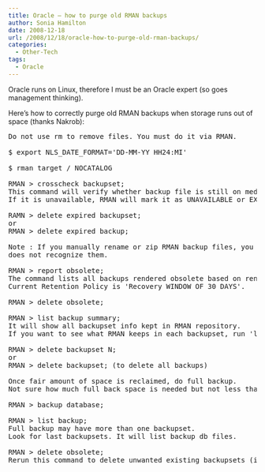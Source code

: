 ```yaml
---
title: Oracle – how to purge old RMAN backups
author: Sonia Hamilton
date: 2008-12-18
url: /2008/12/18/oracle-how-to-purge-old-rman-backups/
categories:
  - Other-Tech
tags:
  - Oracle
---
```

Oracle runs on Linux, therefore I must be an Oracle expert (so goes management thinking).

<!--more-->

Here&#8217;s how to correctly purge old RMAN backups when storage runs out of space (thanks Nakrob):

<pre>Do not use rm to remove files. You must do it via RMAN.

$ export NLS_DATE_FORMAT='DD-MM-YY HH24:MI'

$ rman target / NOCATALOG

RMAN &gt; crosscheck backupset;
This command will verify whether backup file is still on media.
If it is unavailable, RMAN will mark it as UNAVAILABLE or EXPIRED.

RAMN &gt; delete expired backupset;
or
RMAN &gt; delete expired backup;

Note : If you manually rename or zip RMAN backup files, you must manually remove it from disk since RMAN
does not recognize them.

RMAN &gt; report obsolete;
The command lists all backups rendered obsolete based on rentention policy.
Current Retention Policy is 'Recovery WINDOW OF 30 DAYS'.

RMAN &gt; delete obsolete;

RMAN &gt; list backup summary;
It will show all backupset info kept in RMAN repository.
If you want to see what RMAN keeps in each backupset, run 'list backupset N' where N is Backupset ID.

RMAN &gt; delete backupset N;
or
RMAN &gt; delete backupset; (to delete all backups)

Once fair amount of space is reclaimed, do full backup.
Not sure how much full back space is needed but not less than 20G.

RMAN &gt; backup database;

RMAN &gt; list backup;
Full backup may have more than one backupset.
Look for last backupsets. It will list backup db files.

RMAN &gt; delete obsolete;
Rerun this command to delete unwanted existing backupsets (if have) after completed full backup.</pre>
